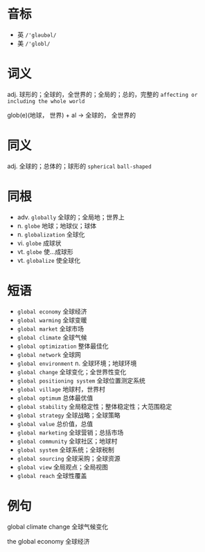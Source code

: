 # 音标

- 英 `/'gləubəl/`
- 美 `/'ɡlobl/`

# 词义

adj. 球形的；全球的，全世界的；全局的；总的，完整的
`affecting or including the whole world`



glob(e)(地球， 世界) + al → 全球的， 全世界的

# 同义

adj. 全球的；总体的；球形的
`spherical` `ball-shaped`

# 同根

- adv. `globally` 全球的；全局地；世界上
- n. `globe` 地球；地球仪；球体
- n. `globalization` 全球化
- vi. `globe` 成球状
- vt. `globe` 使…成球形
- vt. `globalize` 使全球化

# 短语

- `global economy` 全球经济
- `global warming` 全球变暖
- `global market` 全球市场
- `global climate` 全球气候
- `global optimization` 整体最佳化
- `global network` 全球网
- `global environment` n. 全球环境；地球环境
- `global change` 全球变化；全世界性变化
- `global positioning system` 全球位置测定系统
- `global village` 地球村，世界村
- `global optimum` 总体最优值
- `global stability` 全局稳定性；整体稳定性；大范围稳定
- `global strategy` 全球战略；全球策略
- `global value` 总价值，总值
- `global marketing` 全球营销；总括市场
- `global community` 全球社区；地球村
- `global system` 全球系统；全球税制
- `global sourcing` 全球采购；全球资源
- `global view` 全局观点；全局视图
- `global reach` 全球性覆盖

# 例句

global climate change
全球气候变化

the global economy
全球经济


